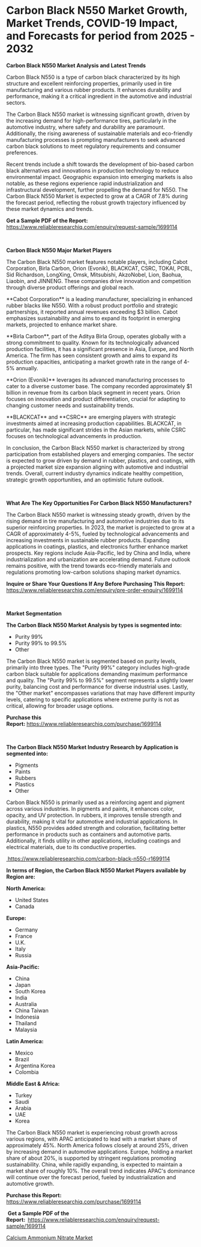 <p><h1>Carbon Black N550 Market Growth, Market Trends, COVID-19 Impact, and Forecasts for period from 2025 - 2032</h1></p><p><strong>Carbon Black N550 Market Analysis and Latest Trends</strong></p>
<p><p>Carbon Black N550 is a type of carbon black characterized by its high structure and excellent reinforcing properties, primarily used in tire manufacturing and various rubber products. It enhances durability and performance, making it a critical ingredient in the automotive and industrial sectors. </p><p>The Carbon Black N550 market is witnessing significant growth, driven by the increasing demand for high-performance tires, particularly in the automotive industry, where safety and durability are paramount. Additionally, the rising awareness of sustainable materials and eco-friendly manufacturing processes is prompting manufacturers to seek advanced carbon black solutions to meet regulatory requirements and consumer preferences.</p><p>Recent trends include a shift towards the development of bio-based carbon black alternatives and innovations in production technology to reduce environmental impact. Geographic expansion into emerging markets is also notable, as these regions experience rapid industrialization and infrastructural development, further propelling the demand for N550. The Carbon Black N550 Market is expected to grow at a CAGR of 7.8% during the forecast period, reflecting the robust growth trajectory influenced by these market dynamics and trends.</p></p>
<p><strong>Get a Sample PDF of the Report:&nbsp;</strong> <a href="https://www.reliableresearchiq.com/enquiry/request-sample/1699114?utm_campaign=2282&utm_medium=2&utm_source=Github&utm_content=ia&utm_term=02042025&utm_id=carbon-black-n550">https://www.reliableresearchiq.com/enquiry/request-sample/1699114</a></p>
<p>&nbsp;</p>
<p><strong>Carbon Black N550 Major Market Players</strong></p>
<p><p>The Carbon Black N550 market features notable players, including Cabot Corporation, Birla Carbon, Orion (Evonik), BLACKCAT, CSRC, TOKAI, PCBL, Sid Richardson, LongXing, Omsk, Mitsubishi, AkzoNobel, Lion, Baohua, Liaobin, and JINNENG. These companies drive innovation and competition through diverse product offerings and global reach.</p><p>**Cabot Corporation** is a leading manufacturer, specializing in enhanced rubber blacks like N550. With a robust product portfolio and strategic partnerships, it reported annual revenues exceeding $3 billion. Cabot emphasizes sustainability and aims to expand its footprint in emerging markets, projected to enhance market share.</p><p>**Birla Carbon**, part of the Aditya Birla Group, operates globally with a strong commitment to quality. Known for its technologically advanced production facilities, it has a significant presence in Asia, Europe, and North America. The firm has seen consistent growth and aims to expand its production capacities, anticipating a market growth rate in the range of 4-5% annually.</p><p>**Orion (Evonik)** leverages its advanced manufacturing processes to cater to a diverse customer base. The company recorded approximately $1 billion in revenue from its carbon black segment in recent years. Orion focuses on innovation and product differentiation, crucial for adapting to changing customer needs and sustainability trends.</p><p>**BLACKCAT** and **CSRC** are emerging players with strategic investments aimed at increasing production capabilities. BLACKCAT, in particular, has made significant strides in the Asian markets, while CSRC focuses on technological advancements in production.</p><p>In conclusion, the Carbon Black N550 market is characterized by strong participation from established players and emerging companies. The sector is expected to grow driven by demand in rubber, plastics, and coatings, with a projected market size expansion aligning with automotive and industrial trends. Overall, current industry dynamics indicate healthy competition, strategic growth opportunities, and an optimistic future outlook.</p></p>
<p>&nbsp;</p>
<p><strong>What Are The Key Opportunities For Carbon Black N550 Manufacturers?</strong></p>
<p><p>The Carbon Black N550 market is witnessing steady growth, driven by the rising demand in tire manufacturing and automotive industries due to its superior reinforcing properties. In 2023, the market is projected to grow at a CAGR of approximately 4-5%, fueled by technological advancements and increasing investments in sustainable rubber products. Expanding applications in coatings, plastics, and electronics further enhance market prospects. Key regions include Asia-Pacific, led by China and India, where industrialization and urbanization are accelerating demand. Future outlook remains positive, with the trend towards eco-friendly materials and regulations promoting low-carbon solutions shaping market dynamics.</p></p>
<p><strong>Inquire or Share Your Questions If Any Before Purchasing This Report:</strong> <a href="https://www.reliableresearchiq.com/enquiry/pre-order-enquiry/1699114?utm_campaign=2282&utm_medium=2&utm_source=Github&utm_content=ia&utm_term=02042025&utm_id=carbon-black-n550">https://www.reliableresearchiq.com/enquiry/pre-order-enquiry/1699114</a></p>
<p>&nbsp;</p>
<p><strong>Market Segmentation</strong></p>
<p><strong>The Carbon Black N550 Market Analysis by types is segmented into:</strong></p>
<p><ul><li>Purity 99%</li><li>Purity 99% to 99.5%</li><li>Other</li></ul></p>
<p><p>The Carbon Black N550 market is segmented based on purity levels, primarily into three types. The "Purity 99%" category includes high-grade carbon black suitable for applications demanding maximum performance and quality. The "Purity 99% to 99.5%" segment represents a slightly lower purity, balancing cost and performance for diverse industrial uses. Lastly, the "Other market" encompasses variations that may have different impurity levels, catering to specific applications where extreme purity is not as critical, allowing for broader usage options.</p></p>
<p><strong>Purchase this Report:&nbsp;</strong><a href="https://www.reliableresearchiq.com/purchase/1699114?utm_campaign=2282&utm_medium=2&utm_source=Github&utm_content=ia&utm_term=02042025&utm_id=carbon-black-n550">https://www.reliableresearchiq.com/purchase/1699114</a></p>
<p>&nbsp;</p>
<p><strong>The Carbon Black N550 Market Industry Research by Application is segmented into:</strong></p>
<p><ul><li>Pigments</li><li>Paints</li><li>Rubbers</li><li>Plastics</li><li>Other</li></ul></p>
<p><p>Carbon Black N550 is primarily used as a reinforcing agent and pigment across various industries. In pigments and paints, it enhances color, opacity, and UV protection. In rubbers, it improves tensile strength and durability, making it vital for automotive and industrial applications. In plastics, N550 provides added strength and coloration, facilitating better performance in products such as containers and automotive parts. Additionally, it finds utility in other applications, including coatings and electrical materials, due to its conductive properties.</p></p>
<p><a href="https://www.reliableresearchiq.com/carbon-black-n550-r1699114?utm_campaign=2282&utm_medium=2&utm_source=Github&utm_content=ia&utm_term=02042025&utm_id=carbon-black-n550">&nbsp;https://www.reliableresearchiq.com/carbon-black-n550-r1699114</a></p>
<p><strong>In terms of Region, the Carbon Black N550 Market Players available by Region are:</strong></p>
<p>
    <p> <strong> North America: </strong>
        <ul>
            <li>United States</li>
            <li>Canada</li>
        </ul>
        </p> 
    <p> <strong> Europe: </strong>
        <ul>
            <li>Germany</li>
            <li>France</li>
            <li>U.K.</li>
            <li>Italy</li>
            <li>Russia</li>
        </ul>
        </p> 
    <p> <strong> Asia-Pacific: </strong>
        <ul>
            <li>China</li>
            <li>Japan</li>
            <li>South Korea</li>
            <li>India</li>
            <li>Australia</li>
            <li>China Taiwan</li>
            <li>Indonesia</li>
            <li>Thailand</li>
            <li>Malaysia</li>
        </ul>
        </p> 
    <p> <strong> Latin America: </strong>
        <ul>
            <li>Mexico</li>
            <li>Brazil</li>
            <li>Argentina Korea</li>
            <li>Colombia</li>
        </ul>
        </p> 
    <p> <strong> Middle East & Africa: </strong>
        <ul>
            <li>Turkey</li>
            <li>Saudi</li>
            <li>Arabia</li>
            <li>UAE</li>
            <li>Korea</li>
        </ul>
    </p>
    </p>
<p><p>The Carbon Black N550 market is experiencing robust growth across various regions, with APAC anticipated to lead with a market share of approximately 45%. North America follows closely at around 25%, driven by increasing demand in automotive applications. Europe, holding a market share of about 20%, is supported by stringent regulations promoting sustainability. China, while rapidly expanding, is expected to maintain a market share of roughly 10%. The overall trend indicates APAC's dominance will continue over the forecast period, fueled by industrialization and automotive growth.</p></p>
<p><strong>Purchase this Report: </strong><a href="https://www.reliableresearchiq.com/purchase/1699114?utm_campaign=2282&utm_medium=2&utm_source=Github&utm_content=ia&utm_term=02042025&utm_id=carbon-black-n550">https://www.reliableresearchiq.com/purchase/1699114</a></p>
<p>&nbsp;<strong>Get a Sample PDF of the Report:&nbsp;&nbsp;</strong><a href="https://www.reliableresearchiq.com/enquiry/request-sample/1699114?utm_campaign=2282&utm_medium=2&utm_source=Github&utm_content=ia&utm_term=02042025&utm_id=carbon-black-n550">https://www.reliableresearchiq.com/enquiry/request-sample/1699114</a></p>
<p><strong></strong></p>
<p><p><a href="https://github.com/NargisHussain432/Market-Research-Report-List-2/blob/main/calcium-ammonium-nitrate-market.md?utm_campaign=2282&utm_medium=2&utm_source=Github&utm_content=ia&utm_term=02042025&utm_id=carbon-black-n550">Calcium Ammonium Nitrate Market</a></p></p>